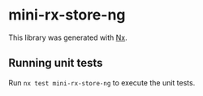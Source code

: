 # mini-rx-store-ng

This library was generated with [Nx](https://nx.dev).

## Running unit tests

Run `nx test mini-rx-store-ng` to execute the unit tests.
